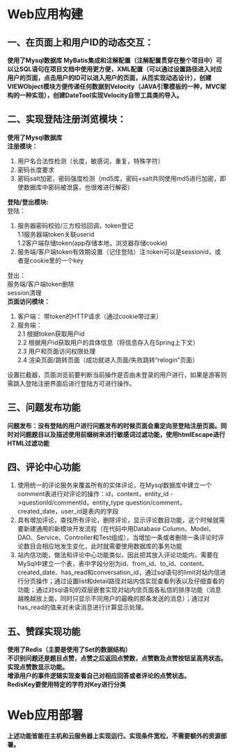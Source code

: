 # Web应用构建
##  一、在页面上和用户ID的动态交互：
**使用了Mysql数据库
MyBatis集成和注解配置（注解配置贯穿在整个项目中）可以让SQL语句在项目文档中使用更方便，XML配置（可以通过设置路径进入对应用户的页面，点击用户的ID可以进入用户的页面，从而实现动态设计），创建VIEWObject模块方便传递任何数据到Velocity（JAVA引擎模板的一种，MVC架构的一种实现），创建DateTool实现Velocity自带工具类的导入。**

## 二、实现登陆注册浏览模块：
**使用了Mysql数据库**  
**注册模块：**  
1. 用户名合法性检测（长度，敏感词，重复，特殊字符）
2. 密码长度要求
3. 密码salt加密，密码强度检测（md5库，密码+salt共同使用md5进行加密，即使数据库中密码被泄露，也很难进行解密） 

**登陆/登出模块:**  
登陆：  
1. 服务器密码校验/三方校验回调，token登记  
1.1服务器端token关联userid  
1.2客户端存储token(app存储本地，浏览器存储cookie)  
2. 服务端/客户端token有效期设置（记住登陆）注:token可以是sessionid，或者是cookie里的一个key

登出：  
服务端/客户端token删除  
session清理  
**页面访问模块：**  
1. 客户端： 带token的HTTP请求（通过cookie带过来）
2. 服务端：  
2.1 根据token获取用户id  
2.2 根据用户id获取用户的具体信息（将信息存入在Spring上下文）  
2.3 用户和页面访问权限处理  
2.4 渲染页面/跳转页面（成功就进入页面/失败跳转“relogin”页面）

设置拦截器，页面浏览前要判断当前操作是否由未登录的用户进行，如果是游客则需跳入登陆注册界面后进行登陆方可进行操作。  

## 三、问题发布功能
**问题发布：没有登陆的用户进行问题发布的时候页面会重定向至登陆注册页面。同时对问题题目以及描述使用前缀树来进行敏感词过滤功能，使用htmlEscape进行HTML过滤功能**

## 四、评论中心功能
1. 使用统一的评论服务来覆盖所有的实体评论，在Mysql数据库中建立一个comment表进行对评论的操作：id，content，entity_id ->questionId/commentId，entity_type question/comment，created_date，user_id是表内的字段
2. 具有增加评论，查找所有评论，删除评论，显示评论数目功能，这个时候就需要新建通用的新模块开发流程（在代码中用Database Column、Model、DAO、Service、Controller和Test组成），当增加一条或者删除一条评论时评论数目会相应地发生变化，此时就需要使用数据库的事务功能
3. 站内信功能，做法和评论中心功能类似，因此把其放入评论功能内，需要在MySql中建立一个表，表中字段分别为id、from_id、to_id、content、created_date、has_read和conversation_id，通过sql语句的limit对站内信进行分页操作；通过设置list和detail路径对站内信实现查看列表以及仔细查看的功能；通过对sql语句的双层嵌套实现对站内信页面各私信的排序功能（消息越晚越放上面，同时只显示不同用户的最晚的那条发送的消息）；通过对has_read的值来对未读消息进行计算显示处理。

## 五、赞踩实现功能
**使用了Redis（主要是使用了Set的数据结构）  
不识别问题还是题目点赞，点赞之后返回点赞数，点赞数及点赞按钮呈高亮状态。实现点赞数显示功能。  
增添用户的事件逻辑实现查看自己对相应回答或者评论的点赞状态。  
RedisKey要使用特定的字符对Key进行分类**

# Web应用部署
**上述功能皆能在主机和云服务器上实现运行。实现条件宽松，不需要额外的资源部署。**
